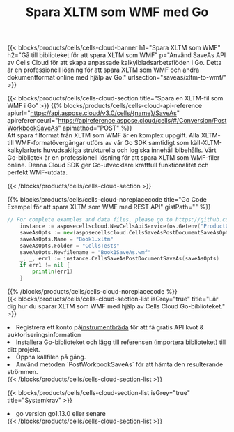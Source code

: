﻿---
title:  Spara XLTM som WMF med Go
description:  Använder Aspose.Cells Cloud SDK för Go för att spara XLTM-formatfilen som WMF-formatfil.
kwords: Excel, Save XLTM as WMF, REST, Go
howto: How to save XLTM as WMF using Aspose.Cells Cloud Go library.
---
{{< blocks/products/cells/cells-cloud-banner h1="Spara XLTM som WMF" h2="Gå till biblioteket för att spara XLTM som WMF" p="Använd SaveAs API av Cells Cloud för att skapa anpassade kalkylbladsarbetsflöden i Go. Detta är en professionell lösning för att spara XLTM som WMF och andra dokumentformat online med hjälp av Go." urlsection="saveas/xltm-to-wmf/" >}}

{{< blocks/products/cells/cells-cloud-section title="Spara en XLTM-fil som WMF i Go" >}}
{{% blocks/products/cells/cells-cloud-api-reference apiurl="https://api.aspose.cloud/v3.0/cells/{name}/SaveAs" apireferenceurl="https://apireference.aspose.cloud/cells/#/Conversion/PostWorkbookSaveAs" apimethod="POST" %}}
<br/>
Att spara filformat från XLTM som WMF är en komplex uppgift. Alla XLTM- till WMF-formatövergångar utförs av vår Go SDK samtidigt som käll-XLTM-kalkylarkets huvudsakliga strukturella och logiska innehåll bibehålls. Vårt Go-bibliotek är en professionell lösning för att spara XLTM som WMF-filer online. Denna Cloud SDK ger Go-utvecklare kraftfull funktionalitet och perfekt WMF-utdata.

{{< /blocks/products/cells/cells-cloud-section >}}

{{% blocks/products/cells/cells-cloud-noreplacecode title="Go Code Exempel för att spara XLTM som WMF med REST API" gistPath="" %}}
  
```go
// For complete examples and data files, please go to https://github.com/aspose-cells-cloud/aspose-cells-cloud-go/
    instance := asposecellscloud.NewCellsApiService(os.Getenv("ProductClientId"), os.Getenv("ProductClientSecret"))
    saveAsOpts := new(asposecellscloud.CellsSaveAsPostDocumentSaveAsOpts)
    saveAsOpts.Name = "Book1.xltm"
    saveAsOpts.Folder = "CellsTests"
    saveAsOpts.Newfilename = "Book1SaveAs.wmf"
    _, _, err1 := instance.CellsSaveAsPostDocumentSaveAs(saveAsOpts)
    if err1 != nil {
	    println(err1)
    }
```
  
{{% /blocks/products/cells/cells-cloud-noreplacecode %}}
<br/>
{{< blocks/products/cells/cells-cloud-section-list isGrey="true" title="Lär dig hur du sparar XLTM som WMF med hjälp av Cells Cloud Go-biblioteket." >}}
<li> Registrera ett konto på<a href="https://dashboard.aspose.cloud/">instrumentbräda</a> för att få gratis API kvot & auktoriseringsinformation</li>
<li>Installera Go-biblioteket och lägg till referensen (importera biblioteket) till ditt projekt.</li>
<li>Öppna källfilen på gång.</li>
<li>Använd metoden `PostWorkbookSaveAs` för att hämta den resulterande strömmen.</li>
{{< /blocks/products/cells/cells-cloud-section-list >}}

{{< blocks/products/cells/cells-cloud-section-list isGrey="true" title="Systemkrav" >}}
<li>go version go1.13.0 eller senare</li>
{{< /blocks/products/cells/cells-cloud-section-list >}}
